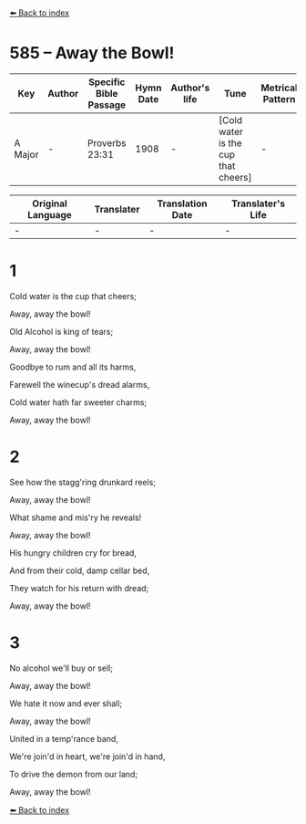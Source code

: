 [⬅️ Back to index](../README.md)

# 585 – Away the Bowl!

Key | Author   | Specific Bible Passage     |Hymn Date |Author's life |Tune |Metrical Pattern   |Composer/Source
-- | --------- | ---------------------------|----------|--------------|-----|-------------------|-------------  
A Major |- |Proverbs 23:31 |1908 |- |[Cold water is the cup that cheers] |- |-

Original Language | Translater | Translation Date   | Translater's Life  
----------------- | --------- | --------------------|-------------     
\- |- |- |-




# 1

Cold water is the cup that cheers;

Away, away the bowl!

Old Alcohol is king of tears;

Away, away the bowl!

Goodbye to rum and all its harms,

Farewell the winecup's dread alarms,

Cold water hath far sweeter charms;

Away, away the bowl!



# 2

See how the stagg'ring drunkard reels;

Away, away the bowl!

What shame and mis'ry he reveals!

Away, away the bowl!

His hungry children cry for bread,

And from their cold, damp cellar bed,

They watch for his return with dread;

Away, away the bowl!



# 3

No alcohol we'll buy or sell;

Away, away the bowl!

We hate it now and ever shall;

Away, away the bowl!

United in a temp'rance band,

We're join'd in heart, we're join'd in hand,

To drive the demon from our land;

Away, away the bowl!

[⬅️ Back to index](../README.md)
